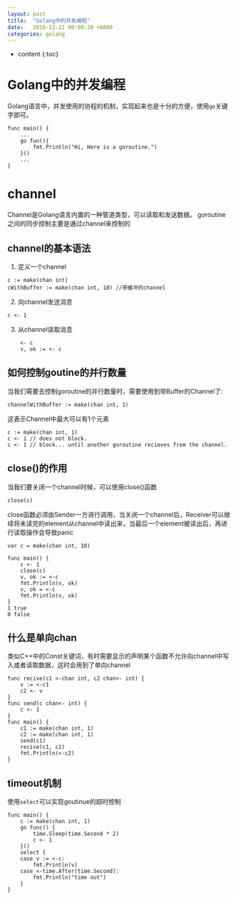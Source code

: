 ```yaml
---
layout: post
title:  "Golang中的并发编程"
date:   2016-12-21 00:00:20 +0800
categories: golang
---
```

* content
{:toc}

# Golang中的并发编程
Golang语言中，并发使用的协程的机制，实现起来也是十分的方便，使用`go`关键字即可。
```
func main() {
    ...
    go fun(){
        fmt.Println("Hi, Here is a goroutine.")
    }()
    ...
}
```
# channel
Channel是Golang语言内置的一种管道类型，可以读取和发送数据。
goroutine之间的同步控制主要是通过channel来控制的

## channel的基本语法

1. 定义一个channel
```
c := make(chan int) 
cWithBuffer := make(chan int, 10) //带缓冲的channel
```
2. 向channel发送消息
```
c <- 1
```
3. 从channel读取消息
```
    <- c
    v, ok := <- c
```

## 如何控制goutine的并行数量
当我们需要去控制goroutine的并行数量时，需要使用到带Buffer的Channel了:
```
channelWithBuffer := make(chan int, 1)
```
这表示Channel中最大可以有1个元素
```
c := make(chan int, 1)
c <- 1 // does not block.
c <- 1 // block... until another goroutine recieves from the channel.
```

## close()的作用
当我们要关闭一个channel时候，可以使用close()函数
```
close(c)
```
close函数必须由Sender一方进行调用，当关闭一个channel后，Receiver可以继续将未读完的element从channel中读出来，当最后一个element被读出后，再进行读取操作会导致panic
```
var c = make(chan int, 10)

func main() {
    c <- 1
    close(c)
    v, ok := <-c
    fmt.Println(v, ok)
    v, ok = <-c
    fmt.Println(v, ok)
}
1 true
0 false
```

## 什么是单向chan
类似C++中的Const关键词，有时需要显示的声明某个函数不允许向channel中写入或者读取数据，这时会用到了单向channel
```
func recive(c1 <-chan int, c2 chan<- int) {
    v := <-c1
    c2 <- v
}
func send(c chan<- int) {
    c <- 1
}
func main() {
    c1 := make(chan int, 1)
    c2 := make(chan int, 1)
    send(c1)
    recive(c1, c2)
    fmt.Println(<-c2)
}
```

## timeout机制
使用`select`可以实现goutinue的超时控制
```
func main() {
    c := make(chan int, 1)
    go func() {
        time.Sleep(time.Second * 2)
        c <- 1
    }()
    select {
    case v := <-c:
        fmt.Println(v)
    case <-time.After(time.Second):
        fmt.Println("time out")
    }
}
```
